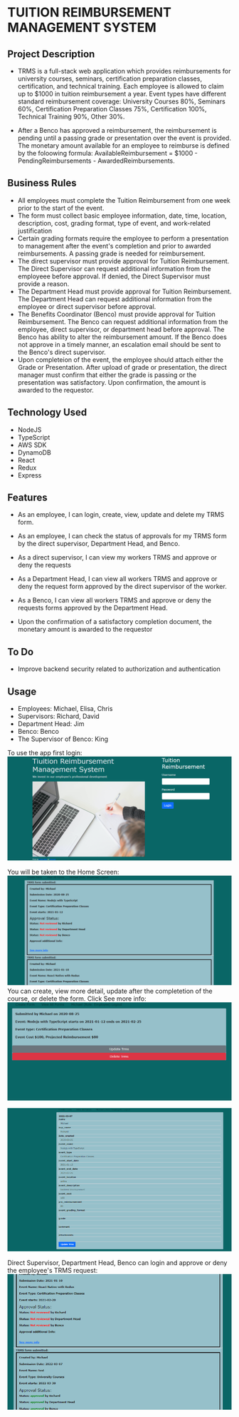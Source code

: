 # TUITION REIMBURSEMENT MANAGEMENT SYSTEM

## Project Description

- TRMS is a full-stack web application which provides reimbursements for university courses, seminars, certification preparation classes, certification, and technical training. Each employee is allowed to claim up to $1000 in tuition reimbursement a year.
  Event types have different standard reimbursement coverage: University Courses 80%, Seminars 60%, Certification Preparation Classes 75%, Certification 100%, Technical Training 90%, Other 30%.

- After a Benco has approved a reimbursement, the reimbursement is pending until a passing grade or presentation over the event is provided. The monetary amount available for an employee to reimburse is defined by the foloowing formula: AvailableReimbursement = $1000 - PendingReimbursements - AwardedReimbursements.

## Business Rules

- All employees must complete the Tuition Reimbursement from one week prior to the start of the event.
- The form must collect basic employee information, date, time, location, description, cost, grading format, type of event, and work-related justification
- Certain grading formats require the employee to perform a presentation to management after the event's completion and prior to awarded reimbursements. A passing grade is needed for reimbursement.
- The direct supervisor must provide approval for Tuition Reimbursement. The Direct Supervisor can request additional information from the employeee before approval. If denied, the Direct Supervisor must provide a reason.
- The Department Head must provide approval for Tuition Reimbursement. The Department Head can request additional information from the employee or direct supervisor before approval.
- The Benefits Coordinator (Benco) must provide approval for Tuition Reimbursement. The Benco can request additional information from the employee, direct supervisor, or department head before approval. The Benco has ability to alter the reimbursement amount. If the Benco does not approve in a timely manner, an escalation email should be sent to the Benco's direct supervisor.
- Upon completeion of the event, the employee should attach either the Grade or Presentation. After upload of grade or presentation, the direct manager must confirm that either the grade is passing or the presentation was satisfactory. Upon confirmation, the amount is awarded to the requestor.

## Technology Used

- NodeJS
- TypeScript
- AWS SDK
- DynamoDB
- React
- Redux
- Express

## Features

- As an employee, I can login, create, view, update and delete my TRMS form.
- As an employee, I can check the status of approvals for my TRMS form by the direct supervisor, Department Head, and Benco.
- As a direct supervisor, I can view my workers TRMS and approve or deny the requests
- As a Department Head, I can view all workers TRMS and approve or deny the request form approved by the direct supervisor of the worker.
- As a Benco, I can view all workers TRMS and approve or deny the requests forms approved by the Department Head.

- Upon the confirmation of a satisfactory completion document, the monetary amount is awarded to the requestor

## To Do

- Improve backend security related to authorization and authentication

## Usage

- Employees: Michael, Elisa, Chris
- Supervisors: Richard, David
- Department Head: Jim
- Benco: Benco
- The Supervisor of Benco: King

To use the app first login:
![Login](/Screenshots/login.png 'Login')

You will be taken to the Home Screen:
![Home Screen](/Screenshots/home-screen.png 'Home Screen')
You can create, view more detail, update after the completetion of the course, or delete the form. Click See more info:
![Detail](/Screenshots/more-info.png 'More Info')

![Update](/Screenshots/update.png 'Update TRMS')

Direct Supervisor, Department Head, Benco can login and approve or deny the employee's TRMS request:
![approve](/Screenshots/approve.png 'approved TRMS')
